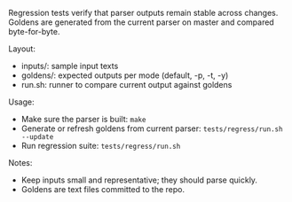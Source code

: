 Regression tests verify that parser outputs remain stable across changes. Goldens are generated from the current parser on master and compared byte-for-byte.

Layout:
- inputs/: sample input texts
- goldens/: expected outputs per mode (default, -p, -t, -y)
- run.sh: runner to compare current output against goldens

Usage:
- Make sure the parser is built: `make`
- Generate or refresh goldens from current parser: `tests/regress/run.sh --update`
- Run regression suite: `tests/regress/run.sh`

Notes:
- Keep inputs small and representative; they should parse quickly.
- Goldens are text files committed to the repo.
